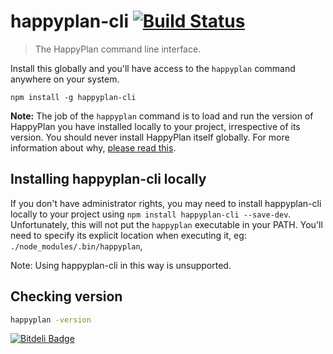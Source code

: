 # happyplan-cli [![Build Status](https://secure.travis-ci.org/happyplan/happyplan-cli.png?branch=master)](http://travis-ci.org/happyplan/happyplan-cli)
> The HappyPlan command line interface.

Install this globally and you'll have access to the `happyplan` command anywhere on your system.

```shell
npm install -g happyplan-cli
```

**Note:** The job of the `happyplan` command is to load and run the version of HappyPlan you have installed locally to your project, irrespective of its version. You should never install HappyPlan itself globally.  For more information about why, [please read this](http://blog.nodejs.org/2011/03/23/npm-1-0-global-vs-local-installation).

## Installing happyplan-cli locally

If you don't have administrator rights, you may need to install happyplan-cli locally to your project using `npm install happyplan-cli --save-dev`.  Unfortunately, this will not put the `happyplan` executable in your PATH.  You'll need to specify its explicit location when executing it, eg: `./node_modules/.bin/happyplan`,

Note: Using happyplan-cli in this way is unsupported.

## Checking version

```bash
happyplan -version
```

[![Bitdeli Badge](https://d2weczhvl823v0.cloudfront.net/happyplan/happyplan-cli/trend.png)](https://bitdeli.com/free "Bitdeli Badge")

